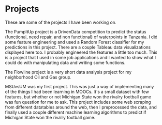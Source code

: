 # Projects

These are some of the projects I have been working on. 

The PumpItUp project is a DrivenData competition to predict the status (functional, need repair, and non functional) of waterpoints in Tanzania. I did some feature engineering and used a Random Forest classifier for my predictions in this project. There are a couple Tableau data visualizations displayed here too. I probably engineered the features a little too much. This is a project that I used in some job applications and I wanted to show what I could do with manipulating data and writing some functions.

The Flowline project is a very short data analysis project for my neighborhood Oil and Gas group. 

MSUvsUM was my first project. This was just a way of implementing many of the things I had been learning in MOOCs. It's a small dataset with few features, but whether or not Michigan State won the rivalry football game was fun question for me to ask. This project includes some web scraping from different datatables around the web, then I preprocessed the data, and finally used a couple different machine learning algorithms to predict if Michigan State won the rivalry football game.
